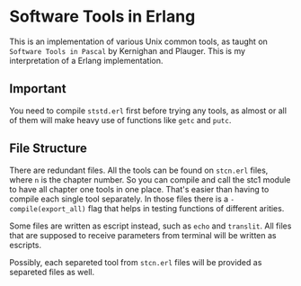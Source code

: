 # Software Tools in Erlang
This is an implementation of various Unix common tools, as taught on `Software Tools in Pascal` by Kernighan and Plauger. This is my interpretation of a Erlang implementation.

## Important
You need to compile `ststd.erl` first before trying any tools, as almost or all of them will make heavy use of functions like `getc` and `putc`.

## File Structure
There are redundant files.
All the tools can be found on `stcn.erl` files, where `n` is the chapter number. So you can compile and call the stc1 module to have all chapter one tools in one place.
That's easier than having to compile each single tool separately.
In those files there is a `-compile(export_all)` flag that helps in testing functions of different arities.

Some files are written as escript instead, such as `echo` and `translit`. All files that are supposed to receive parameters from terminal will be written as escripts.

Possibly, each separeted tool from `stcn.erl` files will be provided as separeted files as well.
